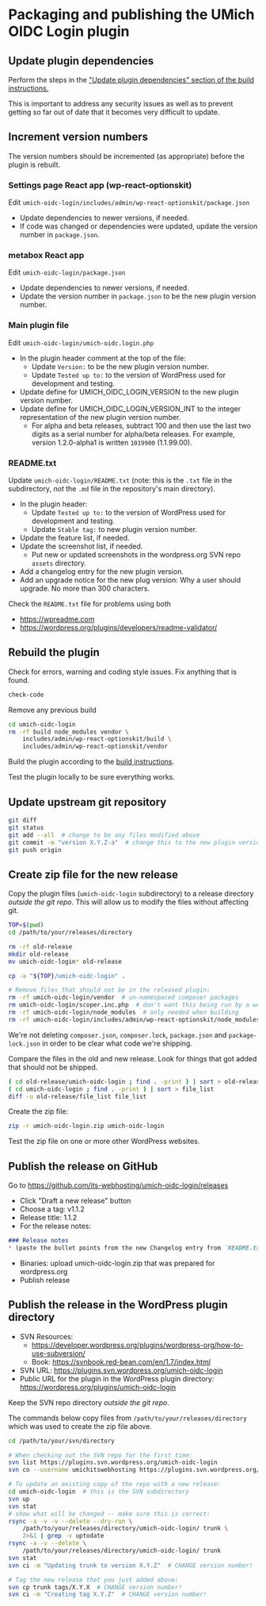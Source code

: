 # Packaging and publishing the UMich OIDC Login plugin

## Update plugin dependencies

Perform the steps in the ["Update plugin dependencies" section of the build instructions.](building.md#update-plugin-dependencies)

This is important to address any security issues as well as to prevent getting so far out of date that it becomes very difficult to update.

## Increment version numbers

The version numbers should be incremented (as appropriate) before the plugin is rebuilt.

### Settings page React app (wp-react-optionskit)

Edit `umich-oidc-login/includes/admin/wp-react-optionskit/package.json`

* Update dependencies to newer versions, if needed.
* If code was changed or dependencies were updated, update the version number in `package.json`.

### metabox React app

Edit `umich-oidc-login/package.json`

* Update dependencies to newer versions, if needed.
* Update the version number in `package.json` to be the new plugin version number.

### Main plugin file

Edit `umich-oidc-login/umich-oidc.login.php`

* In the plugin header comment at the top of the file:
  * Update `Version:` to be the new plugin version number.
  * Update `Tested up to:` to the version of WordPress used for development and testing.
* Update define for UMICH_OIDC_LOGIN_VERSION to the new plugin version number.
* Update define for UMICH_OIDC_LOGIN_VERSION_INT to the integer representation of the new plugin version number.
  * For alpha and beta releases, subtract 100 and then use the last two digits as a serial number for alpha/beta releases.  For example, version 1.2.0-alpha1 is written `1019900` (1.1.99.00).


### README.txt

Update `umich-oidc-login/README.txt` (note: this is the `.txt` file in the subdirectory, _not_ the `.md` file in the repository's main directory).

* In the plugin header:
	* Update `Tested up to:` to the version of WordPress used for development and testing.
  * Update `Stable tag:` to new plugin version number.
* Update the feature list, if needed.
* Update the screenshot list, if needed.
	* Put new or updated screenshots in the wordpress.org SVN repo `assets` directory.
* Add a changelog entry for the new plugin version.
* Add an upgrade notice for the new plug version:  Why a user should upgrade.  No more than 300 characters.

Check the `README.txt` file for problems using both
* https://wpreadme.com
* https://wordpress.org/plugins/developers/readme-validator/


## Rebuild the plugin

Check for errors, warning and coding style issues.  Fix anything that is found.

```bash
check-code
```

Remove any previous build

```bash
cd umich-oidc-login
rm -rf build node_modules vendor \
    includes/admin/wp-react-optionskit/build \
    includes/admin/wp-react-optionskit/vendor
```

Build the plugin according to the [build instructions](building.md).

Test the plugin locally to be sure everything works.

## Update upstream git repository

```bash
git diff
git status
git add --all  # change to be any files modified above
git commit -m "version X.Y.Z-a"  # change this to the new plugin version number
git push origin
```

## Create zip file for the new release

Copy the plugin files (`umich-oidc-login` subdirectory) to a release directory _outside the git repo_.  This will allow us to modify the files without affecting git.

```bash
TOP=$(pwd)
cd /path/to/your/releases/directory

rm -rf old-release
mkdir old-release
mv umich-oidc-login* old-release

cp -a "${TOP}/umich-oidc-login" .

# Remove files that should not be in the released plugin:
rm -rf umich-oidc-login/vendor  # un-namespaced composer packages
rm umich-oidc-login/scoper.inc.php  # don't want this being run by a web server; only needed when building
rm -rf umich-oidc-login/node_modules  # only needed when building
rm -rf umich-oidc-login/includes/admin/wp-react-optionskit/node_modules  # only needed when building
```

We're not deleting `composer.json`, `composer.lock`, `package.json` and `package-lock.json` in order to be clear what code we're shipping.

Compare the files in the old and new release.  Look for things that got added that should not be shipped.

```bash
( cd old-release/umich-oidc-login ; find . -print ) | sort > old-release/file_list
( cd umich-oidc-login ; find . -print ) | sort > file_list
diff -u old-release/file_list file_list
```

Create the zip file:

```bash
zip -r umich-oidc-login.zip umich-oidc-login
```

Test the zip file on one or more other WordPress websites.

## Publish the release on GitHub

Go to
https://github.com/its-webhosting/umich-oidc-login/releases

* Click "Draft a new release" button
* Choose a tag: v1.1.2
* Release title: 1.1.2
* For the release notes:

```markdown
### Release notes
* (paste the bullet points from the new Changelog entry from `README.txt`)
```

* Binaries: upload umich-oidc-login.zip that was prepared for wordpress.org
* Publish release

## Publish the release in the WordPress plugin directory

* SVN Resources:
  * https://developer.wordpress.org/plugins/wordpress-org/how-to-use-subversion/
  * Book: https://svnbook.red-bean.com/en/1.7/index.html
* SVN URL: https://plugins.svn.wordpress.org/umich-oidc-login
* Public URL for the plugin in the WordPress plugin directory: https://wordpress.org/plugins/umich-oidc-login

Keep the SVN repo directory _outside the git repo_.

The commands below copy files from `/path/to/your/releases/directory` which was used to create the zip file above.

```bash
cd /path/to/your/svn/directory

# When checking out the SVN repo for the first time:
svn list https://plugins.svn.wordpress.org/umich-oidc-login
svn co --username umichitswebhosting https://plugins.svn.wordpress.org/umich-oidc-login

# To update an existing copy of the repo with a new release:
cd umich-oidc-login  # this is the SVN subdirectory
svn up
svn stat
# show what will be changed -- make sure this is correct:
rsync -a -v -v --delete --dry-run \
    /path/to/your/releases/directory/umich-oidc-login/ trunk \
    2>&1 | grep -v uptodate
rsync -a -v --delete \
    /path/to/your/releases/directory/umich-oidc-login/ trunk
svn stat
svn ci -m "Updating trunk to version X.Y.Z"  # CHANGE version number!

# Tag the new release that you just added above:
svn cp trunk tags/X.Y.X  # CHANGE version number!
svn ci -m "Creating tag X.Y.Z"  # CHANGE version number!
```
